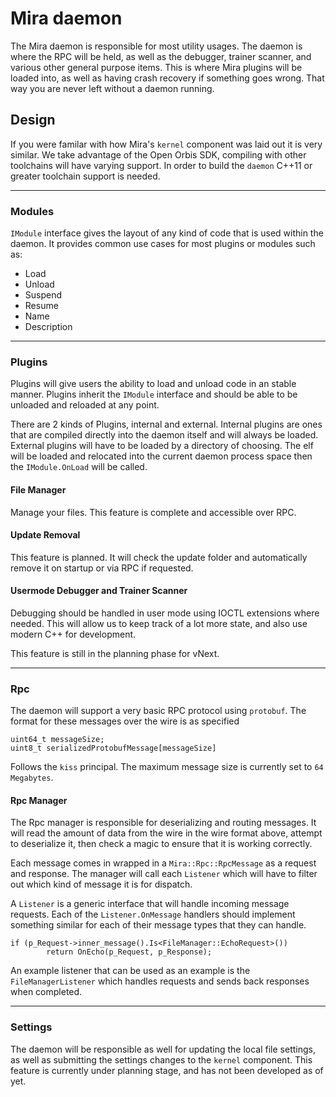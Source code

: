 # Mira daemon

The Mira daemon is responsible for most utility usages. The daemon is where the RPC will be held, as well as the debugger, trainer scanner, and various other general purpose items. This is where Mira plugins will be loaded into, as well as having crash recovery if something goes wrong. That way you are never left without a daemon running.

## Design

If you were familar with how Mira's `kernel` component was laid out it is very similar. We take advantage of the Open Orbis SDK, compiling with other toolchains will have varying support. In order to build the `daemon` C++11 or greater toolchain support is needed.

---

### Modules

`IModule` interface gives the layout of any kind of code that is used within the daemon. It provides common use cases for most plugins or modules such as:

- Load
- Unload
- Suspend
- Resume
- Name
- Description

---

### Plugins
Plugins will give users the ability to load and unload code in an stable manner. Plugins inherit the `IModule` interface and should be able to be unloaded and reloaded at any point.

There are 2 kinds of Plugins, internal and external. Internal plugins are ones that are compiled directly into the daemon itself and will always be loaded. External plugins will have to be loaded by a directory of choosing. The elf will be loaded and relocated into the current daemon process space then the `IModule.OnLoad` will be called.

#### File Manager
Manage your files. This feature is complete and accessible over RPC.

#### Update Removal
This feature is planned. It will check the update folder and automatically remove it on startup or via RPC if requested.

#### Usermode Debugger and Trainer Scanner
Debugging should be handled in user mode using IOCTL extensions where needed. This will allow us to keep track of a lot more state, and also use modern C++ for development.

This feature is still in the planning phase for vNext.

---

### Rpc
The daemon will support a very basic RPC protocol using `protobuf`. The format for these messages over the wire is as specified

```
uint64_t messageSize;
uint8_t serializedProtobufMessage[messageSize]
```

Follows the `kiss` principal. The maximum message size is currently set to `64 Megabytes`.

#### Rpc Manager
The Rpc manager is responsible for deserializing and routing messages. It will read the amount of data from the wire in the wire format above, attempt to deserialize it, then check a magic to ensure that it is working correctly.

Each message comes in wrapped in a `Mira::Rpc::RpcMessage` as a request and response. The manager will call each `Listener` which will have to filter out which kind of message it is for dispatch.

A `Listener` is a generic interface that will handle incoming message requests. Each of the `Listener.OnMessage` handlers should implement something similar for each of their message types that they can handle.

```
if (p_Request->inner_message().Is<FileManager::EchoRequest>())
        return OnEcho(p_Request, p_Response);
```

An example listener that can be used as an example is the `FileManagerListener` which handles requests and sends back responses when completed.

---

### Settings

The daemon will be responsible as well for updating the local file settings, as well as submitting the settings changes to the `kernel` component. This feature is currently under planning stage, and has not been developed as of yet.


